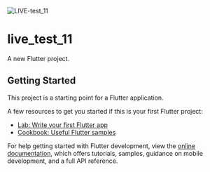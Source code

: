 
![LIVE-test_11](https://github.com/sohel7/live_test_11/assets/22518629/b3f322d7-5001-40a5-9ea5-c70946db6616)


# live_test_11

A new Flutter project.

## Getting Started

This project is a starting point for a Flutter application.

A few resources to get you started if this is your first Flutter project:

- [Lab: Write your first Flutter app](https://docs.flutter.dev/get-started/codelab)
- [Cookbook: Useful Flutter samples](https://docs.flutter.dev/cookbook)

For help getting started with Flutter development, view the
[online documentation](https://docs.flutter.dev/), which offers tutorials,
samples, guidance on mobile development, and a full API reference.
